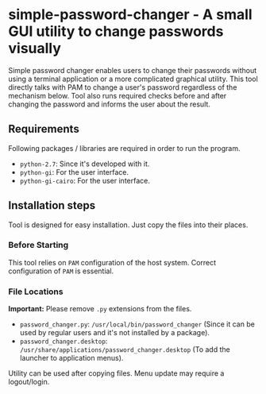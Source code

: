 # simple-password-changer - A small GUI utility to change passwords visually

Simple password changer enables users to change their passwords without using a terminal application or a more complicated graphical utility. This tool directly talks with PAM to change a user's password regardless of the mechanism below. Tool also runs required checks before and after changing the password and informs the user about the result.

## Requirements

Following packages / libraries are required in order to run the program.

- `python-2.7`: Since it's developed with it.
- `python-gi`: For the user interface.
- `python-gi-cairo`: For the user interface.


## Installation steps

Tool is designed for easy installation. Just copy the files into their places.

### Before Starting

This tool relies on `PAM` configuration of the host system. Correct configuration of `PAM` is essential.

### File Locations

**Important:** Please remove `.py` extensions from the files.

- `password_changer.py`: `/usr/local/bin/password_changer` (Since it can be used by regular users and it's not installed by a package).
- `password_changer.desktop`: `/usr/share/applications/password_changer.desktop` (To add the launcher to application menus).

Utility can be used after copying files. Menu update may require a logout/login.